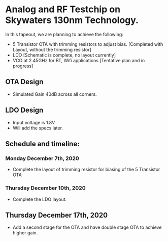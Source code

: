 # Analog and RF Testchip on Skywaters 130nm Technology.

In this tapeout, we are planning to achieve the following:
- 5 Transistor OTA with trimming resistors to adjust bias. [Completed with Layout, without the trimming resistor]
- LDO [Schematic is complete, no layout currently]
- VCO at 2.45GHz for BT, Wifi applications [Tentative plan and in progress]


## OTA Design
- Simulated Gain 40dB across all corners.

## LDO Design
- Input voltage is 1.8V
- Will add the specs later.

## Schedule and timeline:

### Monday December 7th, 2020
- Complete the layout of trimming resistor for biasing of the 5 Transistor OTA

### Thursday December 10th, 2020
- Complete the LDO layout.

## Thursday December 17th, 2020
- Add a second stage for the OTA and have double stage OTA to achieve higher gain.


